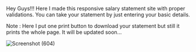 Hey Guys!!! Here I made this responsive salary statement site with proper validations.
You can take your statement by just entering your basic details.

Note : Here I put one print button to download your statement but still it prints the whole page. It will be updated soon...

![Screenshot (604)](https://user-images.githubusercontent.com/83423523/121634089-a0211480-caa1-11eb-9847-419e9e58192d.png)

